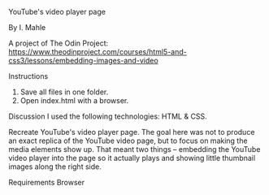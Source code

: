 YouTube's video player page

By I. Mahle

A project of The Odin Project: https://www.theodinproject.com/courses/html5-and-css3/lessons/embedding-images-and-video

Instructions

1. Save all files in one folder.
2. Open index.html with a browser.

Discussion
I used the following technologies: HTML & CSS.

Recreate YouTube's video player page.
The goal here was not to produce an exact replica of the YouTube video page, but to focus on making the media elements show up. That meant two things – embedding the YouTube video player into the page so it actually plays and showing little thumbnail images along the right side.

Requirements
Browser
